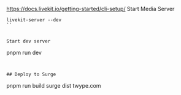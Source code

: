 https://docs.livekit.io/getting-started/cli-setup/
Start Media Server
```
livekit-server --dev
``


Start dev server

```
pnpm run dev
```


## Deploy to Surge

```
pnpm run build
surge dist twype.com
```